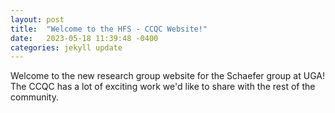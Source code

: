 ```yaml
---
layout: post
title:  "Welcome to the HFS - CCQC Website!"
date:   2023-05-18 11:39:48 -0400
categories: jekyll update
---
```

Welcome to the new research group website for the Schaefer group at UGA!
The CCQC has a lot of exciting work we'd like to share with the rest of
the community.
